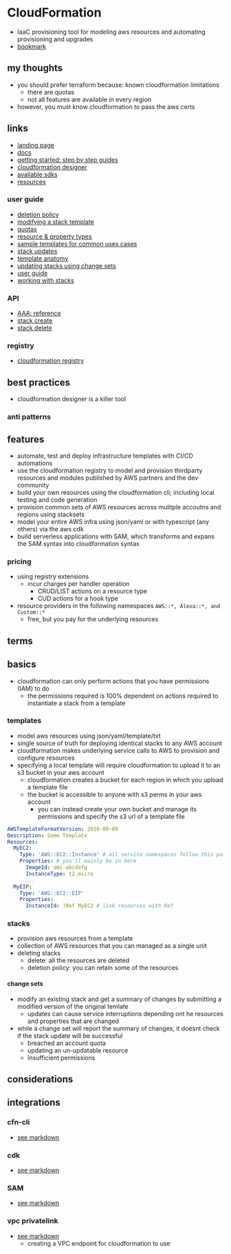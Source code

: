 # CloudFormation

- IaaC provisioning tool for modeling aws resources and automating provisioning and upgrades
- [bookmark](https://docs.aws.amazon.com/AWSCloudFormation/latest/UserGuide/GettingStarted.html)

## my thoughts

- you should prefer terraform because: known cloudformation limitations
  - there are quotas
  - not all features are available in every region
- however, you must know cloudformation to pass the aws certs

## links

- [landing page](https://aws.amazon.com/cloudformation/?did=ap_card&trk=ap_card)
- [docs](https://docs.aws.amazon.com/cloudformation/)
- [getting started: step by step guides](https://aws.amazon.com/cloudformation/getting-started/)
- [cloudformation designer](https://console.aws.amazon.com/cloudformation/designer)
- [available sdks](https://docs.aws.amazon.com/AWSCloudFormation/latest/UserGuide/sdk-general-information-section.html)
- [resources](https://aws.amazon.com/cloudformation/resources/)

### user guide

- [deletion policy](https://docs.aws.amazon.com/AWSCloudFormation/latest/UserGuide/aws-attribute-deletionpolicy.html)
- [modifying a stack template](https://docs.aws.amazon.com/AWSCloudFormation/latest/UserGuide/using-cfn-updating-stacks-get-template.html)
- [quotas](https://docs.aws.amazon.com/AWSCloudFormation/latest/UserGuide/cloudformation-limits.html)
- [resource & property types](https://docs.aws.amazon.com/AWSCloudFormation/latest/UserGuide/aws-template-resource-type-ref.html)
- [sample templates for common uses cases](https://docs.aws.amazon.com/AWSCloudFormation/latest/UserGuide/cfn-sample-templates.html)
- [stack updates](https://docs.aws.amazon.com/AWSCloudFormation/latest/UserGuide/using-cfn-updating-stacks.html)
- [template anatomy](https://docs.aws.amazon.com/AWSCloudFormation/latest/UserGuide/template-anatomy.html)
- [updating stacks using change sets](https://docs.aws.amazon.com/AWSCloudFormation/latest/UserGuide/using-cfn-updating-stacks-changesets.html)
- [user guide](https://docs.aws.amazon.com/AWSCloudFormation/latest/UserGuide/index.html)
- [working with stacks](https://docs.aws.amazon.com/AWSCloudFormation/latest/UserGuide/stacks.html)

### API

- [AAA: reference](https://docs.aws.amazon.com/AWSCloudFormation/latest/APIReference/index.html)
- [stack create](https://docs.aws.amazon.com/cli/latest/reference/cloudformation/create-stack.html)
- [stack delete](https://docs.aws.amazon.com/cli/latest/reference/cloudformation/delete-stack.html)

### registry

- [cloudformation registry](https://docs.aws.amazon.com/AWSCloudFormation/latest/UserGuide/registry.html)

## best practices

- cloudformation designer is a killer tool

### anti patterns

## features

- automate, test and deploy infrastructure templates with CI/CD automations
- use the cloudformation registry to model and provision thirdparty resources and modules published by AWS partners and the dev community
- build your own resources using the cloudformation cli; including local testing and code generation
- provision common sets of AWS resources across mulitple accoutns and regions using stacksets
- model your entire AWS infra using json/yaml or with typescript (any others) via the aws cdk
- build serverless applications with SAM, which transforms and expans the SAM syntax into cloudformation syntax

### pricing

- using registry extensions
  - incur charges per handler operation
    - CRUD/LIST actions on a resource type
    - CUD actions for a hook type
- resource providers in the following namespaces `AWS::*, Alexa::*, and Custom::*`
  - free, but you pay for the underlying resources

## terms

## basics

- cloudformation can only perform actions that you have permissions (IAM) to do
  - the permissions required is 100% dependent on actions required to instantiate a stack from a template

### templates

- model aws resources using json/yaml/template/txt
- single source of truth for deploying identical stacks to any AWS account
- cloudformation makes underlying service calls to AWS to provision and configure resources
- specifying a local template will require cloudformation to upload it to an s3 bucket in your aws account
  - cloudformation creates a bucket for each region in which you upload a template file
  - the bucket is accessible to anyone with s3 perms in your aws account
    - you can instead create your own bucket and manage its permissions and specify the s3 url of a template file

```yaml
AWSTemplateFormatVersion: 2010-09-09
Description: Some Template
Resources:
  MyEC2:
    Type: 'AWS::EC2::Instance' # all service namespaces follow this pattern
    Properties: # you'll mainly be in here
      ImageId: ami-abcdefg
      InstanceType: t2.micro
      ...
  MyEIP:
    Type: 'AWS::EC2::EIP'
    Properties:
      InstanceId: !Ref MyEC2 # link resources with Ref
```

### stacks

- provision aws resources from a template
- collection of AWS resources that you can managed as a single unit
- deleting stacks
  - delete: all the resources are deleted
  - deletion policy: you can retain some of the resources

#### change sets

- modify an existing stack and get a summary of changes by submitting a modified version of the original temlate
  - updates can cause service interruptions depending ont he resources and properties that are changed
- while a change set will report the summary of changes, it doesnt check if the stack update will be successful
  - breached an account quota
  - updating an un-updatable resource
  - insufficient permissions

## considerations

## integrations

### cfn-cli

- [see markdown](../devtools/cli-cfn.md)

### cdk

- [see markdown](../devtools/cdk.md)

### SAM

- [see markdown](../devtools/cli-sam.md)

### vpc privatelink

- [see markdown](../networkingContentDelivery/vpc-privateLink.md)
  - creating a VPC endpoint for cloudformation to use
